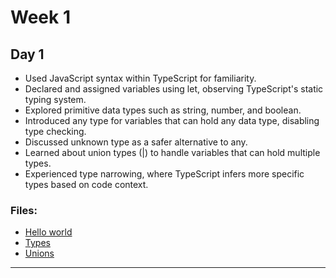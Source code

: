 # Week 1

## Day 1

* Used JavaScript syntax within TypeScript for familiarity.
* Declared and assigned variables using let, observing TypeScript's static typing system.
* Explored primitive data types such as string, number, and boolean.
* Introduced any type for variables that can hold any data type, disabling type checking.
* Discussed unknown type as a safer alternative to any.
* Learned about union types (|) to handle variables that can hold multiple types.
* Experienced type narrowing, where TypeScript infers more specific types based on code context.

### Files:
- [Hello world](../../1-helloWorld.ts)
- [Types](../../2-Typing.ts)
- [Unions](../../3-Union-narrowing.ts)

---
